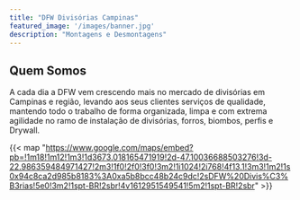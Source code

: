 ```yaml
---
title: "DFW Divisórias Campinas"
featured_image: '/images/banner.jpg'
description: "Montagens e Desmontagens"
---
```

Quem Somos
---
A cada dia a DFW vem crescendo mais no mercado de divisórias em Campinas e região, levando aos seus clientes serviços de qualidade, mantendo todo o trabalho de forma organizada, limpa e com extrema agilidade no ramo de instalação de divisórias, forros, biombos, perfis e Drywall.

{{< map "https://www.google.com/maps/embed?pb=!1m18!1m12!1m3!1d3673.018165471919!2d-47.10036688503276!3d-22.986359484971427!2m3!1f0!2f0!3f0!3m2!1i1024!2i768!4f13.1!3m3!1m2!1s0x94c8ca2d985b8183%3A0xa5b8bcc48b24c9dc!2sDFW%20Divis%C3%B3rias!5e0!3m2!1spt-BR!2sbr!4v1612951549541!5m2!1spt-BR!2sbr" >}}
